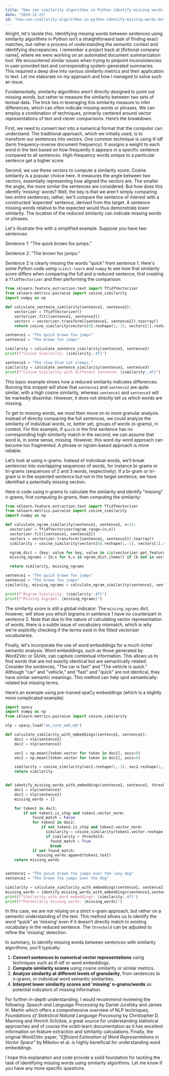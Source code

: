 ```yaml
---
title: "How can similarity algorithms in Python identify missing words between sentences?"
date: "2024-12-23"
id: "how-can-similarity-algorithms-in-python-identify-missing-words-between-sentences"
---
```


Alright, let's tackle this. Identifying missing words between sentences using similarity algorithms in Python isn't a straightforward task of finding exact matches, but rather a process of understanding the semantic context and identifying discrepancies. I remember a project back at [fictional company name], where we were working on an automated document summarization tool. We encountered similar issues when trying to pinpoint inconsistencies in user-provided text and corresponding system-generated summaries. This required a deep dive into various similarity metrics and their application to text. Let me elaborate on my approach and how I managed to solve such an issue.

Fundamentally, similarity algorithms aren’t directly designed to point out missing *words*, but rather to measure the similarity between two sets of textual data. The trick lies in leveraging this similarity measure to infer differences, which can often indicate missing words or phrases. We can employ a combination of techniques, primarily centered around vector representations of text and clever comparisons. Here’s the breakdown.

First, we need to convert text into a numerical format that the computer can understand. The traditional approach, which we initially used, is to transform our sentences into vectors. One common technique is using tf-idf (term frequency-inverse document frequency). It assigns a weight to each word in the text based on how frequently it appears in a specific sentence compared to all sentences. High-frequency words unique to a particular sentence get a higher score.

Second, we use these vectors to compute a similarity score. Cosine similarity is a popular choice here. It measures the angle between two vectors, essentially representing how aligned the vectors are. The smaller the angle, the more similar the sentences are considered. But how does this identify ‘missing’ words? Well, the key is that we aren't simply comparing two entire sentences; rather, we'll compare the sentence of interest with a constructed 'expected' sentence, derived from the target. A sentence missing words relative to the expected would thus demonstrate lower similarity. The location of the reduced similarity can indicate missing words or phrases.

Let's illustrate this with a simplified example. Suppose you have two sentences:

Sentence 1: "The quick brown fox jumps."

Sentence 2: "The brown fox jumps."

Sentence 2 is clearly missing the words "quick" from sentence 1. Here's some Python code using `scikit-learn` and `numpy` to see how that similarity score differs when comparing the full and a reduced sentence, first creating a `TfidfVectorizer` and then performing the comparison:

```python
from sklearn.feature_extraction.text import TfidfVectorizer
from sklearn.metrics.pairwise import cosine_similarity
import numpy as np

def calculate_sentence_similarity(sentence1, sentence2):
    vectorizer = TfidfVectorizer()
    vectorizer.fit([sentence1, sentence2])
    vectors = vectorizer.transform([sentence1, sentence2]).toarray()
    return cosine_similarity(vectors[0].reshape(1,-1), vectors[1].reshape(1,-1))[0][0]

sentence1 = "The quick brown fox jumps"
sentence2 = "The brown fox jumps"

similarity = calculate_sentence_similarity(sentence1, sentence2)
print(f"Cosine Similarity: {similarity:.4f}")

sentence3 = "The slow blue cat sleeps."
similarity = calculate_sentence_similarity(sentence1, sentence3)
print(f"Cosine Similarity with different sentence: {similarity:.4f}")
```

This basic example shows how a reduced similarity indicates differences. Running this snippet will show that `sentence1` and `sentence2` are quite similar, with a high cosine similarity, whereas `sentence1` and `sentence3` will be markedly dissimilar. However, it does not directly tell us *which words* are missing.

To get to missing words, we must then move on to more granular analysis. Instead of directly comparing the full sentences, we could analyze the similarity of individual words, or, better yet, groups of words (n-grams), in context. For this example, if `quick` in the first sentence has no corresponding high-similarity match in the second, we can assume that word is, in some sense, missing. However, this word-by-word approach can become too fragmented. A phrase or ngram-based approach is more reliable.

Let’s look at using n-grams. Instead of individual words, we’ll break sentences into overlapping sequences of words, for instance bi-grams or tri-grams (sequences of 2 and 3 words, respectively). If a bi-gram or tri-gram is in the expected sentence but not in the target sentence, we have identified a potentially missing section.

Here is code using n-grams to calculate the similarity and identify "missing" n-grams, first computing bi-grams, then computing the similarity:

```python
from sklearn.feature_extraction.text import TfidfVectorizer
from sklearn.metrics.pairwise import cosine_similarity
import numpy as np

def calculate_ngram_similarity(sentence1, sentence2, n=2):
  vectorizer = TfidfVectorizer(ngram_range=(n,n))
  vectorizer.fit([sentence1, sentence2])
  vectors = vectorizer.transform([sentence1, sentence2]).toarray()
  similarity = cosine_similarity(vectors[0].reshape(1,-1), vectors[1].reshape(1,-1))[0][0]

  ngram_dict = {key: value for key, value in zip(vectorizer.get_feature_names_out(), vectors[0])}
  missing_ngrams = {k:v for k,v in ngram_dict.items() if (k not in vectorizer.vocabulary_.keys() or vectorizer.transform([k]).toarray()[0][vectorizer.vocabulary_[k]]==0) and v>0}

  return similarity, missing_ngrams

sentence1 = "The quick brown fox jumps"
sentence2 = "The brown fox jumps"
similarity, missing_ngrams = calculate_ngram_similarity(sentence1, sentence2)

print(f"Bigram Similarity: {similarity:.4f}")
print(f"Missing bigrams: {missing_ngrams}")
```

The similarity score is still a global indicator. The `missing_ngrams` dict, however, will show you which bigrams in sentence 1 have no counterpart in sentence 2. Note that due to the nature of calculating vector representation of words, there is a subtle issue of vocabulary mismatch, which is why we're explicitly checking if the terms exist in the fitted vectorizer vocabularies.

Finally, let's incorporate the use of word embeddings for a much richer semantic analysis. Word embeddings, such as those generated by Word2Vec or GloVe, can capture contextual information. This allows us to find words that are not exactly identical but are semantically related. Consider the sentences, "The car is fast" and "The vehicle is quick." Although "car" and "vehicle," and "fast" and "quick" are not identical, they have similar semantic meanings. This method can help spot semantically-related but missing terms.

Here’s an example using pre-trained spaCy embeddings (which is a slightly more complicated example):

```python
import spacy
import numpy as np
from sklearn.metrics.pairwise import cosine_similarity

nlp = spacy.load("en_core_web_md")

def calculate_similarity_with_embeddings(sentence1, sentence2):
    doc1 = nlp(sentence1)
    doc2 = nlp(sentence2)

    vec1 = np.mean([token.vector for token in doc1], axis=0)
    vec2 = np.mean([token.vector for token in doc2], axis=0)

    similarity = cosine_similarity(vec1.reshape(1,-1), vec2.reshape(1,-1))[0][0]
    return similarity


def identify_missing_words_with_embeddings(sentence1, sentence2, threshold=0.7):
    doc1 = nlp(sentence1)
    doc2 = nlp(sentence2)
    missing_words = []

    for token1 in doc1:
        if not token1.is_stop and token1.vector_norm:
            found_match = False
            for token2 in doc2:
                if not token2.is_stop and token2.vector_norm:
                  similarity = cosine_similarity(token1.vector.reshape(1,-1), token2.vector.reshape(1,-1))[0][0]
                  if similarity > threshold:
                    found_match = True
                    break
            if not found_match:
              missing_words.append(token1.text)
    return missing_words


sentence1 = "The quick brown fox jumps over the lazy dog"
sentence2 = "The brown fox jumps over the dog"

similarity = calculate_similarity_with_embeddings(sentence1, sentence2)
missing_words = identify_missing_words_with_embeddings(sentence1,sentence2)
print(f"Similarity with word embeddings: {similarity:.4f}")
print(f"Potentially missing words: {missing_words}")
```

In this case, we are not relying on a strict n-gram approach, but rather on a semantic understanding of the text. This method allows us to identify the word “quick” as ‘missing’ even if it doesn’t directly match to existing vocabulary in the reduced sentence.  The `threshold` can be adjusted to refine the 'missing' detection.

In summary, to identify missing words between sentences with similarity algorithms, you'll typically:

1.  **Convert sentences to numerical vector representations** using techniques such as tf-idf or word embeddings.
2.  **Compute similarity scores** using cosine similarity or similar metrics.
3.  **Analyze similarity at different levels of granularity**, from sentences to n-grams, or individual word semantic similarities.
4.  **Interpret lower similarity scores and 'missing' n-grams/words** as potential indicators of missing information.

For further in-depth understanding, I would recommend reviewing the following: *Speech and Language Processing* by Daniel Jurafsky and James H. Martin which offers a comprehensive overview of NLP techniques, *Foundations of Statistical Natural Language Processing* by Christopher D. Manning and Hinrich Schütze, a great source for understanding statistical approaches and of course the scikit-learn documentation as it has excellent information on feature extraction and similarity calculations. Finally, the original Word2Vec paper, "*Efficient Estimation of Word Representations in Vector Space*" by Mikolov et al. is highly beneficial for understanding word embeddings.

I hope this explanation and code provide a solid foundation for tackling the task of identifying missing words using similarity algorithms. Let me know if you have any more specific questions.
